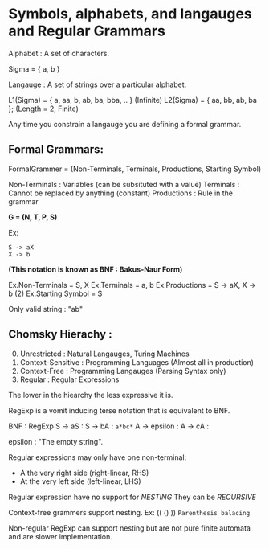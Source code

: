 # Symbols, alphabets, and langauges and Regular Grammars

Alphabet : A set of characters.

Sigma = { a, b }

Langauge : A set of strings over a particular alphabet.

L1(Sigma) = { a, aa, b, ab, ba, bba, .. } (Infinite)
L2(Sigma) = { aa, bb, ab, ba }; (Length = 2, Finite)

Any time you constrain a langauge you are 
defining a formal grammar.

## Formal Grammars:

FormalGrammer = (Non-Terminals, Terminals, Productions, Starting Symbol)

Non-Terminals : Variables (can be subsituted with a value)
Terminals     : Cannot be replaced by anything (constant)
Productions   : Rule in the grammar

**G = (N, T, P, S)**

Ex:
```
S -> aX
X -> b
```
**(This notation is known as BNF : Bakus-Naur Form)**

Ex.Non-Terminals   = S, X
Ex.Terminals       = a, b
Ex.Productions     = S -> aX, X -> b (2)
Ex.Starting Symbol = S

Only valid string : "ab"

## Chomsky Hierachy :

0. Unrestricted      : Natural Langauges, Turing Machines
1. Context-Sensitive : Programming Languages (Almost all in production)
2. Context-Free      : Programming Langauges (Parsing Syntax only)
3. Regular           : Regular Expressions

The lower in the hiearchy the less expressive it is.

RegExp is a vomit inducing terse notation that is equivalent to BNF.

BNF          : RegExp
S -> aS      : 
S -> bA      : `a*bc*`
A -> epsilon :
A -> cA      :

epsilon : "The empty string".

Regular expressions may only have one non-terminal:
* A the very right side (right-linear, RHS)
* At the very left side (left-linear, LHS)

Regular expression have no support for *NESTING*
They can be *RECURSIVE*

Context-free grammers support nesting.
Ex:
(( () ))
`Parenthesis balacing`

Non-regular RegExp can support nesting but are not pure
finite automata and are slower implementation.



